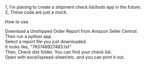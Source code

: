 1, I'm planing to create a shipment check list/todo app in the future.  
2, These code are just a mock.  
  
How to use.  
  
Download a Unshipped Order Report from Amazon Seller Central.  
Then run a python app.  
Select a report file you just downloaded.  
It looks like, "783748927483.txt"  
Then, Check dist folder. You can find your check list.  
Open with excel/spread-sheet/etc. and you can print it out.  